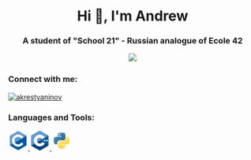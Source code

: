 <h1 align="center">Hi 👋, I'm Andrew</h1>
<h3 align="center">A student of "School 21" - Russian analogue of Ecole 42</h3>

<div id="header" align="center">
  <img src="https://media.giphy.com/media/MYI6NK4JOGpOzOriEg/giphy.gif" width="1000"/>
</div>

<!-- - 🔭 I’m currently working on [advanced calculator](https://github.com/trubyroid/advanced-calculator)

- 🌱 I’m currently learning **Python** -->

<h3 align="left">Connect with me:</h3>
<p align="left">
<a href="https://instagram.com/akrestyaninov" target="blank"><img align="center" src="https://raw.githubusercontent.com/rahuldkjain/github-profile-readme-generator/master/src/images/icons/Social/instagram.svg" alt="akrestyaninov" height="30" width="40" /></a>
</p>

<h3 align="left">Languages and Tools:</h3>
<p align="left"> <a href="https://www.cprogramming.com/" target="_blank" rel="noreferrer"> <img src="https://raw.githubusercontent.com/devicons/devicon/master/icons/c/c-original.svg" alt="c" width="40" height="40"/> </a> <a href="https://www.w3schools.com/cpp/" target="_blank" rel="noreferrer"> <img src="https://raw.githubusercontent.com/devicons/devicon/master/icons/cplusplus/cplusplus-original.svg" alt="cplusplus" width="40" height="40"/> </a> <a href="https://www.python.org" target="_blank" rel="noreferrer"> <img src="https://raw.githubusercontent.com/devicons/devicon/master/icons/python/python-original.svg" alt="python" width="40" height="40"/> </a> </p>

